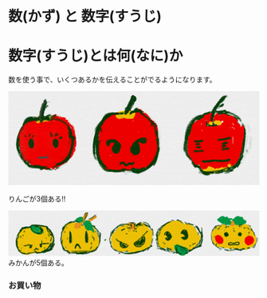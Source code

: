 # 数(かず) と 数字(すうじ)

# 数字(すうじ)とは何(なに)か
数を使う事で、いくつあるかを伝えることがでるようになります。




![](b001_ringo_3.png)

りんごが3個ある!!


![](b001_mikan_5.png)
みかんが5個ある。





### お買い物



### 




